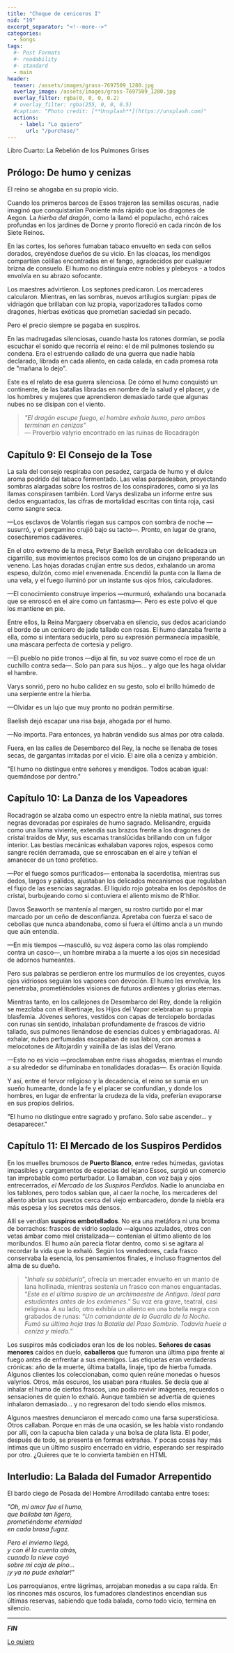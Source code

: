 ```yaml
---
title: "Choque de ceniceros I"
nid: "19"
excerpt_separator: "<!--more-->"
categories:
  - Songs
tags:
  #- Post Formats
  #- readability
  #- standard
  - main
header:
  teaser: /assets/images/grass-7697509_1280.jpg
  overlay_image: /assets/images/grass-7697509_1280.jpg
  overlay_filter: rgba(0, 0, 0, 0.2)
  # overlay_filter: rgba(255, 0, 0, 0.5)
  #caption: "Photo credit: [**Unsplash**](https://unsplash.com)"
  actions:
    - label: "Lo quiero"
      url: "/purchase/"
---
```


Libro Cuarto: La Rebelión de los Pulmones Grises

<!--more-->

## Prólogo: De humo y cenizas

El reino se ahogaba en su propio vicio.

Cuando los primeros barcos de Essos trajeron las semillas oscuras, nadie imaginó que conquistarían Poniente más rápido que los dragones de Aegon. La *hierba del dragón*, como la llamó el populacho, echó raíces profundas en los jardines de Dorne y pronto floreció en cada rincón de los Siete Reinos.

En las cortes, los señores fumaban tabaco envuelto en seda con sellos dorados, creyéndose dueños de su vicio. En las cloacas, los mendigos compartían colillas encontradas en el fango, agradecidos por cualquier brizna de consuelo. El humo no distinguía entre nobles y plebeyos - a todos envolvía en su abrazo sofocante.

Los maestres advirtieron. Los septones predicaron. Los mercaderes calcularon. Mientras, en las sombras, nuevos artilugios surgían: pipas de vidriagón que brillaban con luz propia, vaporizadores tallados como dragones, hierbas exóticas que prometían saciedad sin pecado.

Pero el precio siempre se pagaba en suspiros. 

En las madrugadas silenciosas, cuando hasta los ratones dormían, se podía escuchar el sonido que recorría el reino: el de mil pulmones tosiendo su condena. Era el estruendo callado de una guerra que nadie había declarado, librada en cada aliento, en cada calada, en cada promesa rota de "mañana lo dejo".

Este es el relato de esa guerra silenciosa. De cómo el humo conquistó un continente, de las batallas libradas en nombre de la salud y el placer, y de los hombres y mujeres que aprendieron demasiado tarde que algunas nubes no se disipan con el viento.

> *"El dragón escupe fuego, el hombre exhala humo, pero ambos terminan en cenizas"*  
> — Proverbio valyrio encontrado en las ruinas de Rocadragón

## Capítulo 9: El Consejo de la Tose

La sala del consejo respiraba con pesadez, cargada de humo y el dulce aroma podrido del tabaco fermentado. Las velas parpadeaban, proyectando sombras alargadas sobre los rostros de los conspiradores, como si ya las llamas conspirasen también. Lord Varys deslizaba un informe entre sus dedos enguantados, las cifras de mortalidad escritas con tinta roja, casi como sangre seca.

—Los esclavos de Volantis riegan sus campos con sombra de noche —susurró, y el pergamino crujió bajo su tacto—. Pronto, en lugar de grano, cosecharemos cadáveres.

En el otro extremo de la mesa, Petyr Baelish enrollaba con delicadeza un cigarrillo, sus movimientos precisos como los de un cirujano preparando un veneno. Las hojas doradas crujían entre sus dedos, exhalando un aroma espeso, dulzón, como miel envenenada. Encendió la punta con la llama de una vela, y el fuego iluminó por un instante sus ojos fríos, calculadores.

—El conocimiento construye imperios —murmuró, exhalando una bocanada que se enroscó en el aire como un fantasma—. Pero es este polvo el que los mantiene en pie.

Entre ellos, la Reina Margaery observaba en silencio, sus dedos acariciando el borde de un cenicero de jade tallado con rosas. El humo danzaba frente a ella, como si intentara seducirla, pero su expresión permanecía impasible, una máscara perfecta de cortesía y peligro.

—El pueblo no pide tronos —dijo al fin, su voz suave como el roce de un cuchillo contra seda—. Solo pan para sus hijos... y algo que les haga olvidar el hambre.

Varys sonrió, pero no hubo calidez en su gesto, solo el brillo húmedo de una serpiente entre la hierba.

—Olvidar es un lujo que muy pronto no podrán permitirse.

Baelish dejó escapar una risa baja, ahogada por el humo.

—No importa. Para entonces, ya habrán vendido sus almas por otra calada.

Fuera, en las calles de Desembarco del Rey, la noche se llenaba de toses secas, de gargantas irritadas por el vicio. El aire olía a ceniza y ambición.

"El humo no distingue entre señores y mendigos. Todos acaban igual: quemándose por dentro."

## Capítulo 10: La Danza de los Vapeadores

Rocadragón se alzaba como un espectro entre la niebla matinal, sus torres negras devoradas por espirales de humo sagrado. Melisandre, erguida como una llama viviente, extendía sus brazos frente a los dragones de cristal traídos de Myr, sus escamas translúcidas brillando con un fulgor interior. Las bestias mecánicas exhalaban vapores rojos, espesos como sangre recién derramada, que se enroscaban en el aire y teñían el amanecer de un tono profético.

—Por el fuego somos purificados— entonaba la sacerdotisa, mientras sus dedos, largos y pálidos, ajustaban los delicados mecanismos que regulaban el flujo de las esencias sagradas. El líquido rojo goteaba en los depósitos de cristal, burbujeando como si contuviera el aliento mismo de R'hllor.

Davos Seaworth se mantenía al margen, su rostro curtido por el mar marcado por un ceño de desconfianza. Apretaba con fuerza el saco de cebollas que nunca abandonaba, como si fuera el último ancla a un mundo que aún entendía.

—En mis tiempos —masculló, su voz áspera como las olas rompiendo contra un casco—, un hombre miraba a la muerte a los ojos sin necesidad de adornos humeantes.

Pero sus palabras se perdieron entre los murmullos de los creyentes, cuyos ojos vidriosos seguían los vapores con devoción. El humo les envolvía, les penetraba, prometiéndoles visiones de futuros ardientes y glorias eternas.

Mientras tanto, en los callejones de Desembarco del Rey, donde la religión se mezclaba con el libertinaje, los Hijos del Vapor celebraban su propia blasfemia. Jóvenes señores, vestidos con capas de terciopelo bordadas con runas sin sentido, inhalaban profundamente de frascos de vidrio tallado, sus pulmones llenándose de esencias dulces y embriagadoras. Al exhalar, nubes perfumadas escapaban de sus labios, con aromas a melocotones de Altojardín y vainilla de las islas del Verano.

—Esto no es vicio —proclamaban entre risas ahogadas, mientras el mundo a su alrededor se difuminaba en tonalidades doradas—. Es oración líquida.

Y así, entre el fervor religioso y la decadencia, el reino se sumía en un sueño humeante, donde la fe y el placer se confundían, y donde los hombres, en lugar de enfrentar la crudeza de la vida, preferían evaporarse en sus propios delirios.

"El humo no distingue entre sagrado y profano. Solo sabe ascender... y desaparecer."

## Capítulo 11: El Mercado de los Suspiros Perdidos


En los muelles brumosos de **Puerto Blanco**, entre redes húmedas, gaviotas impasibles y cargamentos de especias del lejano Essos, surgió un comercio tan improbable como perturbador. Lo llamaban, con voz baja y ojos entrecerrados, *el Mercado de los Suspiros Perdidos*. Nadie lo anunciaba en los tablones, pero todos sabían que, al caer la noche, los mercaderes del aliento abrían sus puestos cerca del viejo embarcadero, donde la niebla era más espesa y los secretos más densos.

Allí se vendían **suspiros embotellados**. No era una metáfora ni una broma de borrachos: frascos de vidrio soplado —algunos azulados, otros con vetas ámbar como miel cristalizada— contenían el último aliento de los moribundos. El humo aún parecía flotar dentro, como si se agitara al recordar la vida que lo exhaló. Según los vendedores, cada frasco conservaba la esencia, los pensamientos finales, e incluso fragmentos del alma de su dueño.

> “*Inhale su sabiduría*”, ofrecía un mercader envuelto en un manto de lana hollinada, mientras sostenía un frasco con manos enguantadas. “*Este es el último suspiro de un archimaestre de Antigua. Ideal para estudiantes antes de los exámenes.*” Su voz era grave, teatral, casi religiosa. A su lado, otro exhibía un aliento en una botella negra con grabados de runas: “*Un comandante de la Guardia de la Noche. Fumó su última hoja tras la Batalla del Paso Sombrío. Todavía huele a ceniza y miedo.*”

Los suspiros más codiciados eran los de los nobles. **Señores de casas menores** caídos en duelo, **caballeros** que fumaron una última pipa frente al fuego antes de enfrentar a sus enemigos. Las etiquetas eran verdaderas crónicas: año de la muerte, última batalla, linaje, tipo de hierba fumada. Algunos clientes los coleccionaban, como quien reúne monedas o huesos valyrios. Otros, más oscuros, los usaban para rituales. Se decía que al inhalar el humo de ciertos frascos, uno podía revivir imágenes, recuerdos o sensaciones de quien lo exhaló. Aunque también se advertía de quienes inhalaron demasiado... y no regresaron del todo siendo ellos mismos.

Algunos maestres denunciaron el mercado como una farsa supersticiosa. Otros callaban. Porque en más de una ocasión, se les había visto rondando por allí, con la capucha bien calada y una bolsa de plata lista. El poder, después de todo, se presenta en formas extrañas. Y pocas cosas hay más íntimas que un último suspiro encerrado en vidrio, esperando ser respirado por otro.
¿Quieres que te lo convierta también en HTML

## Interludio: La Balada del Fumador Arrepentido

El bardo ciego de Posada del Hombre Arrodillado cantaba entre toses:

*"Oh, mi amor fue el humo,*  
*que bailaba tan ligero,*  
*prometiéndome eternidad*  
*en cada brasa fugaz.*  

*Pero el invierno llegó,*  
*y con él la cuenta atrás,*  
*cuando la nieve cayó*  
*sobre mi caja de pino...*  
*¡y ya no pude exhalar!"*  

Los parroquianos, entre lágrimas, arrojaban monedas a su capa raída. En los rincones más oscuros, los fumadores clandestinos encendían sus últimas reservas, sabiendo que toda balada, como todo vicio, termina en silencio.

---

_**FIN**_





[Lo quiero](../../purchase/)